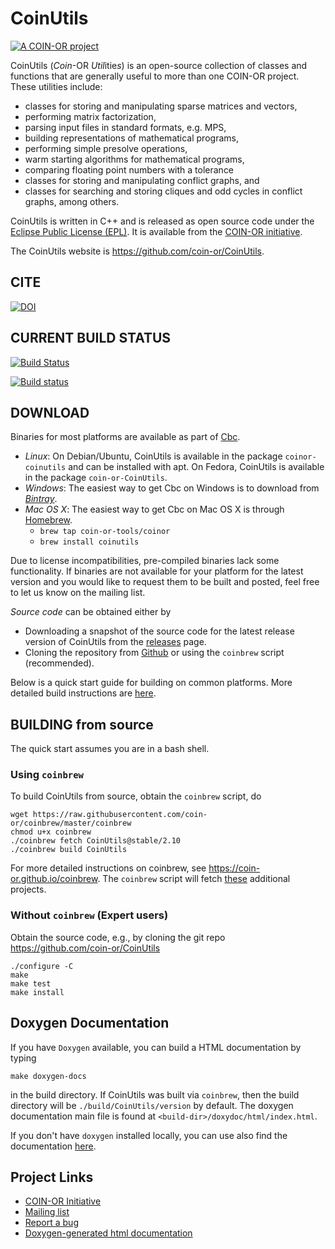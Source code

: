 # CoinUtils

[![A COIN-OR project](https://coin-or.github.io/coin-or-badge.png)](https://www.coin-or.org)

CoinUtils (*Coin*-OR *Util*itie*s*) is an open-source collection of classes and functions that are generally useful to more than one COIN-OR project.
These utilities include:
 * classes for storing and manipulating sparse matrices and vectors,
 * performing matrix factorization,
 * parsing input files in standard formats, e.g. MPS,
 * building representations of mathematical programs,
 * performing simple presolve operations,
 * warm starting algorithms for mathematical programs,
 * comparing floating point numbers with a tolerance
 * classes for storing and manipulating conflict graphs, and
 * classes for searching and storing cliques and odd cycles in conflict graphs, among others.

CoinUtils is written in C++ and is released as open source code under the [Eclipse Public License (EPL)](http://www.opensource.org/licenses/eclipse-1.0).
It is available from the [COIN-OR initiative](http://www.coin-or.org/).

The CoinUtils website is https://github.com/coin-or/CoinUtils.

## CITE

[![DOI](https://zenodo.org/badge/173466792.svg)](https://zenodo.org/badge/latestdoi/173466792)

## CURRENT BUILD STATUS

[![Build Status](https://travis-ci.org/coin-or/CoinUtils.svg?branch=master)](https://travis-ci.org/coin-or/CoinUtils)

[![Build status](https://ci.appveyor.com/api/projects/status/a41muofrtpdw18c5/branch/master?svg=true)](https://ci.appveyor.com/project/tkralphs/coinutils-6jtnc/branch/master)

## DOWNLOAD

Binaries for most platforms are available as part of [Cbc](https://bintray.com/coin-or/download/Cbc). 

 * *Linux*: On Debian/Ubuntu, CoinUtils is available in the package `coinor-coinutils` and can be installed with apt. On Fedora, CoinUtils is available in the package `coin-or-CoinUtils`.
 * *Windows*: The easiest way to get Cbc on Windows is to download from *[Bintray](https://bintray.com/coin-or/download/Cbc)*.
 * *Mac OS X*: The easiest way to get Cbc on Mac OS X is through [Homebrew](https://brew.sh).
   * `brew tap coin-or-tools/coinor`
   * `brew install coinutils`

Due to license incompatibilities, pre-compiled binaries lack some functionality.
If binaries are not available for your platform for the latest version and you would like to request them to be built and posted, feel free to let us know on the mailing list.

*Source code* can be obtained either by

 * Downloading a snapshot of the source code for the latest release version of CoinUtils from the
 [releases](https://github.com/coin-or/CoinUtils/releases) page.
 * Cloning the repository from [Github](https://github.com/coin-or/CoinUtils) or using the
 `coinbrew` script (recommended).  

Below is a quick start guide for building on common platforms. More detailed
build instructions are
[here](https://coin-or.github.io/user_introduction.html).

## BUILDING from source

The quick start assumes you are in a bash shell. 

### Using `coinbrew`

To build CoinUtils from source, obtain the `coinbrew` script, do
```
wget https://raw.githubusercontent.com/coin-or/coinbrew/master/coinbrew
chmod u+x coinbrew
./coinbrew fetch CoinUtils@stable/2.10
./coinbrew build CoinUtils
```
For more detailed instructions on coinbrew, see https://coin-or.github.io/coinbrew.
The `coinbrew` script will fetch [these](Dependencies) additional projects.

### Without `coinbrew` (Expert users)

Obtain the source code, e.g., by cloning the git repo https://github.com/coin-or/CoinUtils
```
./configure -C
make
make test
make install
```

## Doxygen Documentation

If you have `Doxygen` available, you can build a HTML documentation by typing

`make doxygen-docs` 

in the build directory. If CoinUtils was built via `coinbrew`, then the build
directory will be `./build/CoinUtils/version` by default. The doxygen documentation main file
is found at `<build-dir>/doxydoc/html/index.html`.

If you don't have `doxygen` installed locally, you can use also find the
documentation [here](http://www.coin-or.org/Doxygen/CoinUtils).

## Project Links

 * [COIN-OR Initiative](http://www.coin-or.org/)
 * [Mailing list](http://list.coin-or.org/mailman/listinfo/coinutils)
 * [Report a bug](https://github.com/coin-or/CoinUtils/issues/new)
 * [Doxygen-generated html documentation](http://www.coin-or.org/Doxygen/CoinUtils) 
